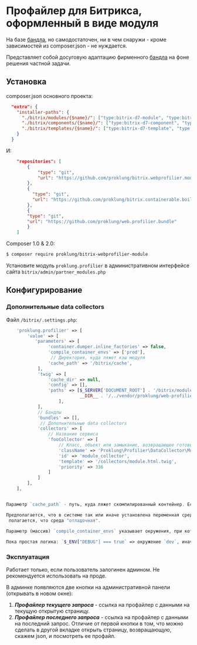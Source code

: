 # Профайлер для Битрикса, оформленный в виде модуля

На базе [бандла](https://github.com/ProklUng/web.profilier.bundle), но самодостаточен, ни в чем снаружи - кроме зависимостей из 
composer.json - не нуждается.

Представляет собой досуговую адаптацию фирменного [бандла](https://github.com/symfony/web-profiler-bundle) на фоне решения
 частной задачи.

## Установка

composer.json основного проекта:

```json
  "extra": {
    "installer-paths": {
      "./bitrix/modules/{$name}/": ["type:bitrix-d7-module", "type:bitrix-module"],
      "./bitrix/components/{$name}/": ["type:bitrix-d7-component", "type:bitrix-component"],
      "./bitrix/templates/{$name}/": ["type:bitrix-d7-template", "type:bitrix-theme"]
    }
  }
```

И:

```json
    "repositories": [
        {
            "type": "git",
            "url": "https://github.com/proklung/bitrix.webprofilier.module"
        },
        {
          "type": "git",
          "url": "https://github.com/proklung/bitrix.containerable.boilerplate"
        },
        {
        "type": "git",
        "url": "https://github.com/proklung/web.profilier.bundle"
        }
    ]
```

Composer 1.0 & 2.0:


```bash
$ composer require proklung/bitrix-webprofilier-module
```

Установите модуль `proklung.profilier` в административном интерфейсе сайта `bitrix/admin/partner_modules.php`

## Конфигурирование

### Дополнительные data collectors

Файл `/bitrix/.settings.php`:

```php
    'proklung.profilier' => [
        'value' => [
           'parameters' => [
                'container.dumper.inline_factories' => false,
                'compile_container_envs' => ['prod'],
                 // Директория, куда ляжет кэш модуля
                'cache_path' => '/bitrix/cache',
            ],
            'twig' => [
                'cache_dir' => null,
                'config' => [],
                'paths' => [$_SERVER['DOCUMENT_ROOT'] . '/bitrix/modules/proklung.profilier/templates',
                            __DIR__ . '/../vendor/proklung/web-profilier-bundle/src/Bundle/Resources/view',
                    ],
            ],
            // Бандлы
            'bundles' => [],
             // Дополнительные data collectors
            'collectors' => [
                // Название сервиса    
                'fooCollector' => [
                    // Класс, объект или замыкание, возвращающее готовый объект
                    'className' => 'Proklung\Profilier\DataCollector\ModuleDataCollector',
                    'id' => 'module_collector',
                    'template' => '/collectors/module.html.twig',
                    'priority' => 336
                ]
            ]
        ],
    ],


Параметр `cache_path` - путь, куда ляжет скомпилированный контейнер. Если не задано, то по умолчанию `/bitrix/cache/s1/proklung.rabbitmq`.

Предполагается, что в системе так или иначе установлена переменная среды `DEBUG` в массиве `$_ENV`. Если нет, то по умолчанию
 полагается, что среда "отладочная".
 
Параметр (массив) `compile_container_envs` указывает окружения, при которых необходимо кэшировать контейнер.

Пока простая логика: `$_ENV["DEBUG"] === true` => окружение `dev`, иначе `prod`. 
```
### Эксплуатация

Работает только, если пользователь залогинен админом. Не рекомендуется использовать на проде.

В админке появляются две кнопки на административной панели (открывать в новом окне):

1) ***Профайлер текущего запроса*** - ссылка на профайлер с данными на текущую открытую страницу.
2) ***Профайлер последнего запроса*** - ссылка на профайлер с данными на последний запрос. Отличие от первой кнопки в том,
   что можно сделать в другой вкладке открыть страницу, возвращающую, скажем json, и посмотреть ее профайл.
